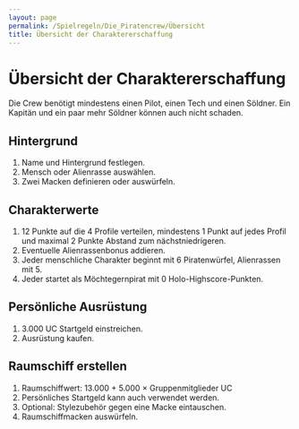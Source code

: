 ```yaml
---
layout: page
permalink: /Spielregeln/Die_Piratencrew/Übersicht
title: Übersicht der Charaktererschaffung
---
```


# Übersicht der Charaktererschaffung

Die Crew benötigt mindestens einen Pilot, einen Tech und einen Söldner. Ein Kapitän und ein paar mehr Söldner können auch nicht schaden.

## Hintergrund

1. Name und Hintergrund festlegen.
2. Mensch oder Alienrasse auswählen.
3. Zwei Macken definieren oder auswürfeln.

## Charakterwerte

1. 12 Punkte auf die 4 Profile verteilen, mindestens 1 Punkt auf jedes Profil und maximal 2 Punkte Abstand zum nächstniedrigeren.
2. Eventuelle Alienrassenbonus addieren.
3. Jeder menschliche Charakter beginnt mit 6 Piratenwürfel, Alienrassen mit 5.
4. Jeder startet als Möchtegernpirat mit 0 Holo-Highscore-Punkten.

## Persönliche Ausrüstung

1. 3.000 UC Startgeld einstreichen.
2. Ausrüstung kaufen.

## Raumschiff erstellen

1. Raumschiffwert: 13.000 + 5.000 × Gruppenmitglieder UC
2. Persönliches Startgeld kann auch verwendet werden.
3. Optional: Stylezubehör gegen eine Macke eintauschen.
4. Raumschiffmacken auswürfeln.
